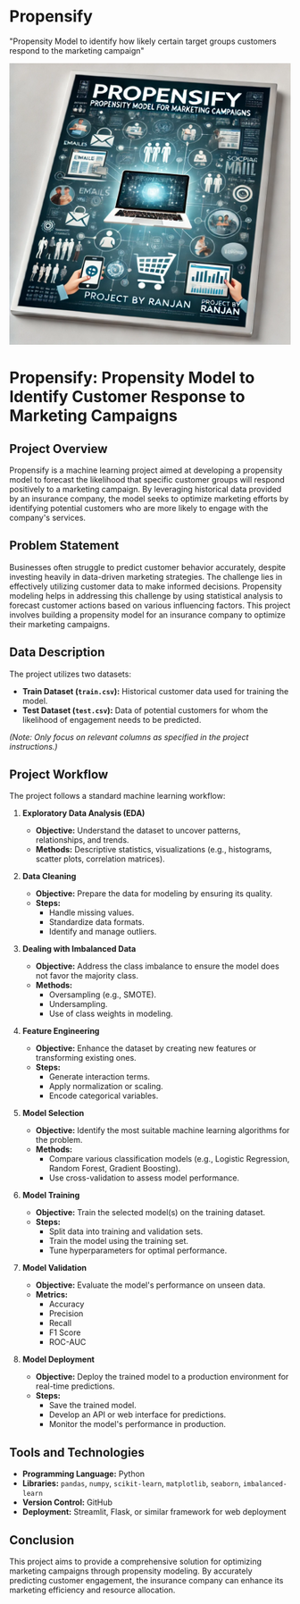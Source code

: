 # Propensify
"Propensity Model to identify how likely certain target groups customers respond to the marketing campaign"

<img src="https://github.com/rpjinu/Propensify/blob/main/image_project_name.png" width=800>

# Propensify: Propensity Model to Identify Customer Response to Marketing Campaigns

## Project Overview

Propensify is a machine learning project aimed at developing a propensity model to forecast the likelihood that specific customer groups will respond positively to a marketing campaign. By leveraging historical data provided by an insurance company, the model seeks to optimize marketing efforts by identifying potential customers who are more likely to engage with the company's services.

## Problem Statement

Businesses often struggle to predict customer behavior accurately, despite investing heavily in data-driven marketing strategies. The challenge lies in effectively utilizing customer data to make informed decisions. Propensity modeling helps in addressing this challenge by using statistical analysis to forecast customer actions based on various influencing factors. This project involves building a propensity model for an insurance company to optimize their marketing campaigns.

## Data Description

The project utilizes two datasets:

*   **Train Dataset (`train.csv`):** Historical customer data used for training the model.
*   **Test Dataset (`test.csv`):** Data of potential customers for whom the likelihood of engagement needs to be predicted.

*(Note: Only focus on relevant columns as specified in the project instructions.)*

## Project Workflow

The project follows a standard machine learning workflow:

1.  **Exploratory Data Analysis (EDA)**

    *   **Objective:** Understand the dataset to uncover patterns, relationships, and trends.
    *   **Methods:** Descriptive statistics, visualizations (e.g., histograms, scatter plots, correlation matrices).

2.  **Data Cleaning**

    *   **Objective:** Prepare the data for modeling by ensuring its quality.
    *   **Steps:**
        *   Handle missing values.
        *   Standardize data formats.
        *   Identify and manage outliers.

3.  **Dealing with Imbalanced Data**

    *   **Objective:** Address the class imbalance to ensure the model does not favor the majority class.
    *   **Methods:**
        *   Oversampling (e.g., SMOTE).
        *   Undersampling.
        *   Use of class weights in modeling.

4.  **Feature Engineering**

    *   **Objective:** Enhance the dataset by creating new features or transforming existing ones.
    *   **Steps:**
        *   Generate interaction terms.
        *   Apply normalization or scaling.
        *   Encode categorical variables.

5.  **Model Selection**

    *   **Objective:** Identify the most suitable machine learning algorithms for the problem.
    *   **Methods:**
        *   Compare various classification models (e.g., Logistic Regression, Random Forest, Gradient Boosting).
        *   Use cross-validation to assess model performance.

6.  **Model Training**

    *   **Objective:** Train the selected model(s) on the training dataset.
    *   **Steps:**
        *   Split data into training and validation sets.
        *   Train the model using the training set.
        *   Tune hyperparameters for optimal performance.

7.  **Model Validation**

    *   **Objective:** Evaluate the model's performance on unseen data.
    *   **Metrics:**
        *   Accuracy
        *   Precision
        *   Recall
        *   F1 Score
        *   ROC-AUC

8.  **Model Deployment**

    *   **Objective:** Deploy the trained model to a production environment for real-time predictions.
    *   **Steps:**
        *   Save the trained model.
        *   Develop an API or web interface for predictions.
        *   Monitor the model's performance in production.

## Tools and Technologies

*   **Programming Language:** Python
*   **Libraries:** `pandas`, `numpy`, `scikit-learn`, `matplotlib`, `seaborn`, `imbalanced-learn`
*   **Version Control:** GitHub
*   **Deployment:** Streamlit, Flask, or similar framework for web deployment

## Conclusion

This project aims to provide a comprehensive solution for optimizing marketing campaigns through propensity modeling. By accurately predicting customer engagement, the insurance company can enhance its marketing efficiency and resource allocation.
